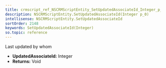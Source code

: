```yaml
---
title: crmscript_ref_NSCRMScriptEntity_SetUpdatedAssociateId_Integer_p_0
description: NSCRMScriptEntity.SetUpdatedAssociateId(Integer p_0)
intellisense: NSCRMScriptEntity.SetUpdatedAssociateId
sortOrder: 2148
keywords: SetUpdatedAssociateId(Integer)
so.topic: reference
---
```



Last updated by whom



* **UpdatedAssociateId:** Integer
* **Returns:** Void


